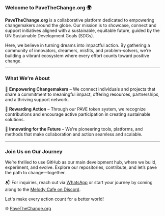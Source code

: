 ### Welcome to PaveTheChange.org 🌍

**PaveTheChange.org** is a collaborative platform dedicated to empowering changemakers around the globe. Our mission is to showcase, connect and support initiatives aligned with a sustainable, equitable future, guided by the UN Sustainable Development Goals (SDGs). 

Here, we believe in turning dreams into impactful action. By gathering a community of innovators, dreamers, misfits, and problem-solvers, we’re building a vibrant ecosystem where every effort counts toward positive change.

---

### What We’re About

🔹 **Empowering Changemakers** – We connect individuals and projects that share a commitment to meaningful impact, offering resources, partnerships, and a thriving support network.

🔹 **Rewarding Action** – Through our PAVE token system, we recognize contributions and encourage active participation in creating sustainable solutions.

🔹 **Innovating for the Future** – We're pioneering tools, platforms, and methods that make collaboration and action seamless and scalable.

---

### Join Us on Our Journey

We’re thrilled to use GitHub as our main development hub, where we build, experiment, and evolve. Explore our repositories, contribute, and let’s pave the path to change—together.

📬 For inquiries, reach out via [WhatsApp](https://wa.me/447493765225) or start your journey by coming along to the [Melody Cafe on Discord](https://discord.gg/tatX884eg8). 

Let's make every action count for a better world!

🌐 [PaveTheChange.org](https://pavethechange.org)
